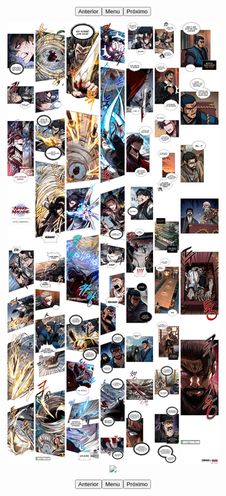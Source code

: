 <p style="text-align: center;"><button name="anterior" onclick="./chap-0224/readme.md">Anterior</button><button name="menu" onclick="./readme.md">Menu</button><button name="próximo" onclick="./chap-0226/readme.md">Próximo</button></p> <p style="text-align: center;"><img src="002.jpg"> <img src="003.jpg"> <img src="004.jpg"> <img src="005.jpg"> <img src="006.jpg"> <img src="007.jpg"> <img src="008.jpg"> <img src="readme.md"> </p> <p style="text-align: center;"><button name="anterior" onclick="./chap-0224/readme.md">Anterior</button><button name="menu" onclick="./readme.md">Menu</button><button name="próximo" onclick="./chap-0226/readme.md">Próximo</button></p>